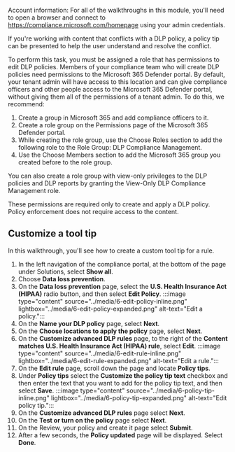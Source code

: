 Account information: For all of the walkthroughs in this module, you'll need to open a browser and connect to <https://compliance.microsoft.com/homepage> using your admin credentials.

If you're working with content that conflicts with a DLP policy, a policy tip can be presented to help the user understand and resolve the conflict.

To perform this task, you must be assigned a role that has permissions to edit DLP policies. Members of your compliance team who will create DLP policies need permissions to the Microsoft 365 Defender portal. By default, your tenant admin will have access to this location and can give compliance officers and other people access to the Microsoft 365 Defender portal, without giving them all of the permissions of a tenant admin. To do this, we recommend:

1. Create a group in Microsoft 365 and add compliance officers to it.
1. Create a role group on the Permissions page of the Microsoft 365 Defender portal.
1. While creating the role group, use the Choose Roles section to add the following role to the Role Group: DLP Compliance Management.
1. Use the Choose Members section to add the Microsoft 365 group you created before to the role group.

You can also create a role group with view-only privileges to the DLP policies and DLP reports by granting the View-Only DLP Compliance Management role.

These permissions are required only to create and apply a DLP policy. Policy enforcement does not require access to the content.

## Customize a tool tip

In this walkthrough, you'll see how to create a custom tool tip for a rule.

1. In the left navigation of the compliance portal, at the bottom of the page under Solutions, select **Show all**.
1. Choose **Data loss prevention**.
1. On the **Data loss prevention** page, select the **U.S. Health Insurance Act (HIPAA)** radio button, and then select **Edit Policy**.
:::image type="content" source="../media/6-edit-policy-inline.png" lightbox="../media/6-edit-policy-expanded.png" alt-text="Edit a policy.":::
1. On the **Name your DLP policy** page, select **Next**.
1. On the **Choose locations to apply the policy** page, select **Next**.
1. On the **Customize advanced DLP rules** page, to the right of the **Content matches U.S. Health Insurance Act (HIPAA) rule**, select **Edit**.
:::image type="content" source="../media/6-edit-rule-inline.png" lightbox="../media/6-edit-rule-expanded.png" alt-text="Edit a rule.":::
1. On the **Edit rule** page, scroll down the page and locate **Policy tips**.
1. Under **Policy tips** select the **Customize the policy tip text** checkbox and then enter the text that you want to add for the policy tip text, and then select **Save**.
:::image type="content" source="../media/6-policy-tip-inline.png" lightbox="../media/6-policy-tip-expanded.png" alt-text="Edit policy tip.":::
1. On the **Customize advanced DLP rules** page select **Next**.
1. On the **Test or turn on the policy** page select **Next**.
1. On the Review, your policy and create it page select **Submit**.
1. After a few seconds, the **Policy updated** page will be displayed. Select **Done**.
